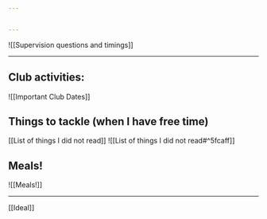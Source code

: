 ```yaml
---


---
```


![[Supervision questions and timings]]

---
## Club activities:

![[Important Club Dates]]


## Things to tackle (when I have free time)

[[List of things I did not read]]
![[List of things I did not read#^5fcaff]]

## Meals!

![[Meals!]]

---

[[Ideal]]

